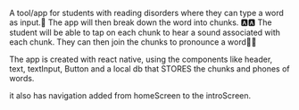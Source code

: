 A tool/app for students with reading disorders where they can type a word as input.📱
The app will then break down the word into chunks. 🅰🅰
The student will be able to tap on each chunk to hear a sound associated with each chunk.
They can then join the chunks to pronounce a word🍞🚗


The app is created with react native, using the components like header, text, textInput, Button and a local db that STORES the chunks and phones of words.

it also has navigation added from homeScreen to the introScreen.

